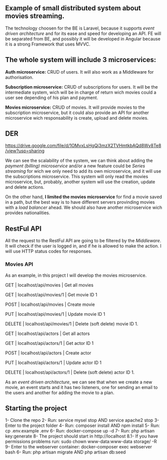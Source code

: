 ## Example of small distributed system about movies streaming.

The technology choosen for the BE is Laravel, because it supports *event driven architecture* and for its ease and speed for developing an API. FE will be separated from BE, and possibly it will be developed in Angular because it is a strong Framework that uses MVVC. 

## The whole system will include 3 microservices:

**Auth microservice:** CRUD of users. It will also work as a Middleware for authorisation.

**Subscription microservice:** CRUD of subscriptions for users. It will be the intermediate system, wich will be in charge of return wich movies could a user see depending of his plan and payment. 

**Movies microservice:** CRUD of movies. It will provide movies to the subscription microservice, but it could also provide an API for another microservice wich responsability is create, upload and delete movies. 

## DER

https://drive.google.com/file/d/1OMvxLsHgQj3mzX2TVHmtkbAQd8Wv8Te8/view?usp=sharing

We can see the scalability of the system, we can think about adding the *payment (billing) microservice* and/or a new feature could be *Series streaming* for wich we only need to add its own microservice, and it will use the subscriptions microservice. 
This system will only read the movies microservice, but, probably, another system will use the creation, update and delete actions.

On the other hand, **I limited the movies microservice** for find a movie saved in a path, but the best way is to have different servers provinding movies with a *load balancer* ahead. We should also have another microservice wich provides nationalities.

## RestFul API

All the request to the RestFul API are going to be filtered by the *Middleware*. It will check if the user is logged in, and if he is allowed to make the action. I will use HTTP status codes for responses.

### Movies API
As an example, in this project I will develop the movies microservice.

GET         |  localhost/api/movies    |   Get all movies

GET         |  localhost/api/movies/1  |   Get movie ID 1

POST        |  localhost/api/movies    |  Create movie

PUT         |  localhost/api/movies/1  |  Update movie ID 1

DELETE      |  localhost/api/movies/1  |  Delete (soft delete) movie ID 1.

GET         |  localhost/api/actors    |   Get all actors

GET         |  localhost/api/actors/1  |   Get actor ID 1

POST        |  localhost/api/actors    |  Create actor

PUT         |  localhost/api/actors/1  |  Update actor ID 1

DELETE      |  localhost/api/actors/1  |  Delete (soft delete) actor ID 1.

As an *event driven architecture*, we can see that when we create a new movie, an event starts and it has two listeners, one for sending an email to the users and another for adding the movie to a plan.


## Starting the project

1- Clone the repo
2- Run: service mysel stop AND service apache2 stop
3- Enter to the project folder
4- Run: composer install AND npm install
5- Run:  cp .env.example .env
6- Run: docker-compose up -d
7- Run: php artisan key:generate
8- The project should start in http://localhost
    8.1- If you have permissions problems run: sudo chown www-data:www-data storage/ -R
9- Enter to the webserver container: docker-composer exec webserver bash
6- Run: php artisan migrate AND php artisan db:seed
